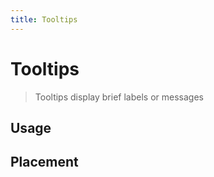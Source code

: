 ```yaml
---
title: Tooltips
---
```


# Tooltips

> Tooltips display brief labels or messages

## Usage

<usage name="tooltip"></usage>

## Placement

<code-preview code='<div className="grid grid-cols-3 gap-2 place-items-center">
    <Tooltip placement="top">
      <TooltipActivator>
        <Button>Top</Button>
      </TooltipActivator>
      <TooltipContent>Actify Tooltip</TooltipContent>
    </Tooltip>
    <Tooltip placement="top-start">
      <TooltipActivator>
        <Button>Top Start</Button>
      </TooltipActivator>
      <TooltipContent>Actify Tooltip</TooltipContent>
    </Tooltip>
    <Tooltip placement="top-end">
      <TooltipActivator>
        <Button>Top End</Button>
      </TooltipActivator>
      <TooltipContent>Actify Tooltip</TooltipContent>
    </Tooltip>
    <Tooltip placement="right">
      <TooltipActivator>
        <Button>Right</Button>
      </TooltipActivator>
      <TooltipContent>Actify Tooltip</TooltipContent>
    </Tooltip>
    <Tooltip placement="right-start">
      <TooltipActivator>
        <Button>Right Start</Button>
      </TooltipActivator>
      <TooltipContent>Actify Tooltip</TooltipContent>
    </Tooltip>
    <Tooltip placement="right-end">
      <TooltipActivator>
        <Button>Right End</Button>
      </TooltipActivator>
      <TooltipContent>Actify Tooltip</TooltipContent>
    </Tooltip>
    <Tooltip placement="bottom">
      <TooltipActivator>
        <Button>Bottom</Button>
      </TooltipActivator>
      <TooltipContent>Actify Tooltip</TooltipContent>
    </Tooltip>
    <Tooltip placement="bottom-start">
      <TooltipActivator>
        <Button>Bottom Start</Button>
      </TooltipActivator>
      <TooltipContent>Actify Tooltip</TooltipContent>
    </Tooltip>
    <Tooltip placement="bottom-end">
      <TooltipActivator>
        <Button>Bottom End</Button>
      </TooltipActivator>
      <TooltipContent>Actify Tooltip</TooltipContent>
    </Tooltip>
    <Tooltip placement="left">
      <TooltipActivator>
        <Button>Left</Button>
      </TooltipActivator>
      <TooltipContent>Actify Tooltip</TooltipContent>
    </Tooltip>
    <Tooltip placement="left-start">
      <TooltipActivator>
        <Button>Left Start</Button>
      </TooltipActivator>
      <TooltipContent>Actify Tooltip</TooltipContent>
    </Tooltip>
    <Tooltip placement="left-end">
      <TooltipActivator>
        <Button>Left End</Button>
      </TooltipActivator>
      <TooltipContent>Actify Tooltip</TooltipContent>
    </Tooltip></div>' 
/>
